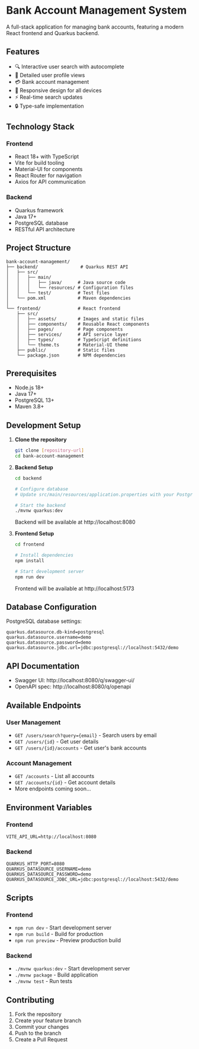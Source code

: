 # Bank Account Management System

A full-stack application for managing bank accounts, featuring a modern React frontend and Quarkus backend.

## Features

- 🔍 Interactive user search with autocomplete
- 👤 Detailed user profile views
- 💳 Bank account management
- 📱 Responsive design for all devices
- ⚡ Real-time search updates
- 🔒 Type-safe implementation

## Technology Stack

### Frontend
- React 18+ with TypeScript
- Vite for build tooling
- Material-UI for components
- React Router for navigation
- Axios for API communication

### Backend
- Quarkus framework
- Java 17+
- PostgreSQL database
- RESTful API architecture

## Project Structure

```
bank-account-management/
├── backend/                # Quarkus REST API
│   ├── src/
│   │   ├── main/
│   │   │   ├── java/      # Java source code
│   │   │   └── resources/ # Configuration files
│   │   └── test/          # Test files
│   └── pom.xml            # Maven dependencies
│
└── frontend/              # React frontend
    ├── src/
    │   ├── assets/        # Images and static files
    │   ├── components/    # Reusable React components
    │   ├── pages/         # Page components
    │   ├── services/      # API service layer
    │   ├── types/         # TypeScript definitions
    │   └── theme.ts       # Material-UI theme
    ├── public/            # Static files
    └── package.json       # NPM dependencies
```

## Prerequisites

- Node.js 18+
- Java 17+
- PostgreSQL 13+
- Maven 3.8+

## Development Setup

1. **Clone the repository**
   ```bash
   git clone [repository-url]
   cd bank-account-management
   ```

2. **Backend Setup**
   ```bash
   cd backend
   
   # Configure database
   # Update src/main/resources/application.properties with your PostgreSQL credentials
   
   # Start the backend
   ./mvnw quarkus:dev
   ```
   Backend will be available at http://localhost:8080

3. **Frontend Setup**
   ```bash
   cd frontend
   
   # Install dependencies
   npm install
   
   # Start development server
   npm run dev
   ```
   Frontend will be available at http://localhost:5173

## Database Configuration

PostgreSQL database settings:
```properties
quarkus.datasource.db-kind=postgresql
quarkus.datasource.username=demo
quarkus.datasource.password=demo
quarkus.datasource.jdbc.url=jdbc:postgresql://localhost:5432/demo
```

## API Documentation

- Swagger UI: http://localhost:8080/q/swagger-ui/
- OpenAPI spec: http://localhost:8080/q/openapi

## Available Endpoints

### User Management
- `GET /users/search?query={email}` - Search users by email
- `GET /users/{id}` - Get user details
- `GET /users/{id}/accounts` - Get user's bank accounts

### Account Management
- `GET /accounts` - List all accounts
- `GET /accounts/{id}` - Get account details
- More endpoints coming soon...

## Environment Variables

### Frontend
```env
VITE_API_URL=http://localhost:8080
```

### Backend
```env
QUARKUS_HTTP_PORT=8080
QUARKUS_DATASOURCE_USERNAME=demo
QUARKUS_DATASOURCE_PASSWORD=demo
QUARKUS_DATASOURCE_JDBC_URL=jdbc:postgresql://localhost:5432/demo
```

## Scripts

### Frontend
- `npm run dev` - Start development server
- `npm run build` - Build for production
- `npm run preview` - Preview production build

### Backend
- `./mvnw quarkus:dev` - Start development server
- `./mvnw package` - Build application
- `./mvnw test` - Run tests

## Contributing

1. Fork the repository
2. Create your feature branch
3. Commit your changes
4. Push to the branch
5. Create a Pull Request
